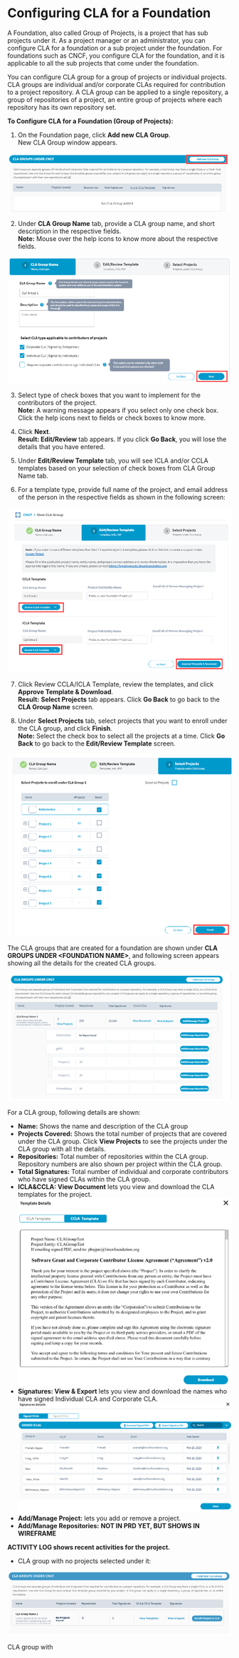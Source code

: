 # Configuring CLA for a Foundation

A Foundation, also called Group of Projects, is a project that has sub projects under it. As a project manager or an administrator, you can configure CLA for a foundation or a sub project under the foundation. For foundations such as CNCF, you configure CLA for the foundation, and it is applicable to all the sub projects that come under the foundation.

You can configure CLA group for a group of projects or individual projects. CLA groups are individual and/or corporate CLAs required for contribution to a project repository. A CLA group can be applied to a single repository, a group of repositories of a project,  an entire group of projects where each repository has its own repository set.

**To Configure CLA for a Foundation \(Group of Projects\):**

 1. On the Foundation page, click **Add new CLA Group**.  
     New CLA Group window appears.

![add new cla group](../../.gitbook/assets/add-new-cla-group.png)

2. Under **CLA Group Name** tab, provide a CLA group name, and short description in the respective fields.  
**Note:** Mouse over the help icons to know more about the respective fields.

![](../../.gitbook/assets/cla-group-name.png)

3. Select type of check boxes that you want to implement for the contributors of the project.  
**Note:** A warning message appears if you select only one check box. Click the help icons next to fields or check boxes to know more.

4. Click **Next**.  
**Result: Edit/Review** tab appears. If you click **Go Back**, you will lose the details that you have entered.

5. Under **Edit/Review Template** tab, you will see ICLA and/or CCLA templates based on your selection of check boxes from CLA Group Name tab.

6. For a template type, provide full name of the project, and email address of the person in the respective fields as shown in the following screen:

![edit-review template](../../.gitbook/assets/edit-review-template%20%281%29.png)

7. Click Review CCLA/ICLA Template, review the templates, and click **Approve Template & Download**.  
**Result:** **Select Projects** tab appears. Click **Go Back** to go back to the **CLA Group Name** screen.

8. Under **Select Projects** tab, select projects that you want to enroll under the CLA group, and click **Finish**.  
**Note:** Select the check box to select all the projects at a time. Click **Go Back** to go back to the **Edit/Review Template** screen.

![](../../.gitbook/assets/select-projects.png)

The CLA groups that are created for a foundation are shown under **CLA GROUPS UNDER &lt;FOUNDATION NAME&gt;**, and following screen appears showing all the details for the created CLA groups.

![](../../.gitbook/assets/cla-group-details.png)

For a CLA group, following details are shown:

* **Name:** Shows the name and description of the CLA group
* **Projects Covered:** Shows the total number of projects that are covered under the CLA group. Click **View Projects** to see the projects under the CLA group with all the details.
* **Repositories:** Total number of repositories within the CLA group. Repository numbers are also shown per project within the CLA group.
* **Total Signatures:** Total number of individual and corporate contributors who have signed CLAs within the CLA group.
* **ICLA&CCLA: View Document** lets you view and download the CLA templates for the project.  ![](../../.gitbook/assets/cla-template.png) 
* **Signatures: View & Export** lets you view and download the names who have signed Individual CLA and Corporate CLA.  ![](../../.gitbook/assets/cla-signatures.png) 
* **Add/Manage Project:** lets you add or remove a project.
* **Add/Manage Repositories:** **NOT IN PRD YET, BUT SHOWS IN WIREFRAME**

**ACTIVITY LOG shows recent activities for the project.**  

* CLA group with no projects selected under it:

![](../../.gitbook/assets/cla-group-with-no-projects-ubnder-it.png)

CLA group with 



  







